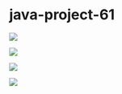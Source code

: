 # java-project-61
<a href="https://codeclimate.com/github/x794/java-project-61/maintainability"><img src="https://api.codeclimate.com/v1/badges/1aae2af5ac40423fc488/maintainability" /></a>

<a href="https://asciinema.org/a/FDJRelMN2Rt1Tgty8yVpnJKRV" target="_blank"><img src="https://asciinema.org/a/FDJRelMN2Rt1Tgty8yVpnJKRV.svg" /></a>

<a href="https://asciinema.org/a/gRBuKxweUQLsPrrBp1FKF4mJJ" target="_blank"><img src="https://asciinema.org/a/gRBuKxweUQLsPrrBp1FKF4mJJ.svg" /></a>

<a href="https://asciinema.org/a/9qTlvP0JLBEfSRiMLfRbY7Cs2" target="_blank"><img src="https://asciinema.org/a/9qTlvP0JLBEfSRiMLfRbY7Cs2.svg" /></a>
